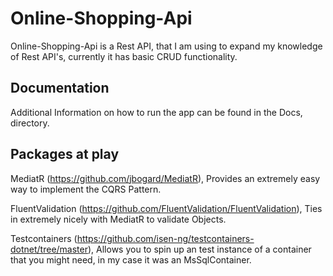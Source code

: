 # Online-Shopping-Api

Online-Shopping-Api is a Rest API, that I am using to expand my knowledge of Rest API's, currently it has basic CRUD functionality.

## Documentation

Additional Information on how to run the app can be found in the Docs, directory.

## Packages at play

MediatR (https://github.com/jbogard/MediatR), Provides an extremely easy way to implement the CQRS Pattern.

FluentValidation (https://github.com/FluentValidation/FluentValidation), Ties in extremely nicely with MediatR to validate Objects.

Testcontainers (https://github.com/isen-ng/testcontainers-dotnet/tree/master), Allows you to spin up an test instance of a container that you might need, in my case it was an MsSqlContainer.

